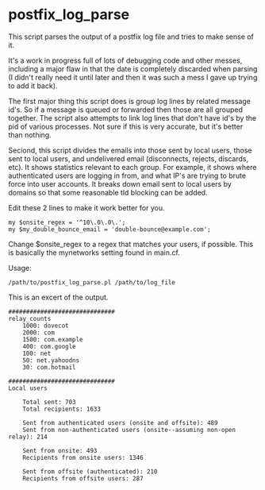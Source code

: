 # postfix_log_parse

This script parses the output of a postfix log file and tries to make sense of it.

It's a work in progress full of lots of debugging code and other messes, including a major flaw in that the date is completely discarded when parsing (I didn't really need it until later and then it was such a mess I gave up trying to add it back).

The first major thing this script does is group log lines by related message id's.  So if a message is queued or forwarded then those are all grouped together.  The script also attempts to link log lines that don't have id's by the pid of various processes.  Not sure if this is very accurate, but it's better than nothing.

Seciond, this script divides the emails into those sent by local users, those sent to local users, and undelivered email (disconnects, rejects, discards, etc).  It shows statistics relevant to each group.  For example, it shows where authenticated users are logging in from, and what IP's are trying to brute force into user accounts.  It breaks down email sent to local users by domains so that some reasonable tld blocking can be added.

Edit these 2 lines to make it work better for you.

	my $onsite_regex = '^10\.0\.0\.';
	my $my_double_bounce_email = 'double-bounce@example.com';

Change $onsite_regex to a regex that matches your users, if possible.  This is basically the mynetworks setting found in main.cf.

Usage:

	/path/to/postfix_log_parse.pl /path/to/log_file

This is an excert of the output.

	##############################
	relay_counts
		1000: dovecot
		2000: com
		1500: com.example
		400: com.google
		100: net
		50: net.yahoodns
		30: com.hotmail

	##############################
	Local users

		Total sent: 703
		Total recipients: 1633

		Sent from authenticated users (onsite and offsite): 489
		Sent from non-authenticated users (onsite--assuming non-open relay): 214

		Sent from onsite: 493
		Recipients from onsite users: 1346

		Sent from offsite (authenticated): 210
		Recipients from offsite users: 287
